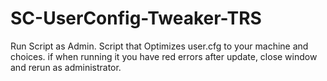 # SC-UserConfig-Tweaker-TRS
Run Script as Admin.
Script that Optimizes user.cfg to your machine and choices.
if when running it you have red errors after update, close window and rerun as administrator.

